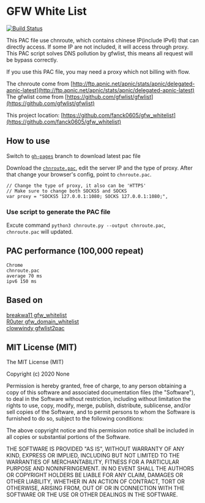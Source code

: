# GFW White List

[![Build Status](https://travis-ci.org/fanck0605/gfw_whitelist.svg?branch=master)](https://travis-ci.org/fanck0605/gfw_whitelist)

This PAC file use chnroute, which contains chinese IP(include IPv6) that can directly access.
If some IP are not included, it will access through proxy. This PAC script solves DNS pollution
by gfwlist, this means all request will be bypass correctly.

If you use this PAC file, you may need a proxy which not billing with flow.

The chnroute come from [http://ftp.apnic.net/apnic/stats/apnic/delegated-apnic-latest](http://ftp.apnic.net/apnic/stats/apnic/delegated-apnic-latest)  
The gfwlist come from [https://github.com/gfwlist/gfwlist](https://github.com/gfwlist/gfwlist)

This project location: [https://github.com/fanck0605/gfw_whitelist](https://github.com/fanck0605/gfw_whitelist)

## How to use

Switch to [`gh-pages`](https://github.com/fanck0605/gfw_whitelist/tree/gh-pages) branch to download latest pac file

Download the [`chnroute.pac`](https://raw.githubusercontent.com/fanck0605/gfw_whitelist/gh-pages/chnroute.pac),
edit the server IP and the type of proxy. After that change your browser's config, point to `chnroute.pac`.

	// Change the type of proxy, it also can be 'HTTPS'
    // Make sure to change both SOCKS5 and SOCKS
	var proxy = "SOCKS5 127.0.0.1:1080; SOCKS 127.0.0.1:1080;",

### Use script to generate the PAC file

Excute command `python3 chnroute.py --output chnroute.pac`, `chnroute.pac` will updated.  

## PAC performance (100,000 repeat)

    Chrome
    chnroute.pac
    average 70 ms
    ipv6 150 ms

## Based on

[breakwa11 gfw_whitelist](https://github.com/breakwa11/gfw_whitelist)  
[R0uter gfw_domain_whitelist](https://github.com/R0uter/gfw_domain_whitelist)  
[clowwindy gfwlist2pac](https://github.com/clowwindy/gfwlist2pac)

## MIT License (MIT)

The MIT License (MIT)

Copyright (c) 2020 None

Permission is hereby granted, free of charge, to any person obtaining a copy
of this software and associated documentation files (the "Software"), to deal
in the Software without restriction, including without limitation the rights
to use, copy, modify, merge, publish, distribute, sublicense, and/or sell
copies of the Software, and to permit persons to whom the Software is
furnished to do so, subject to the following conditions:

The above copyright notice and this permission notice shall be included in all
copies or substantial portions of the Software.

THE SOFTWARE IS PROVIDED "AS IS", WITHOUT WARRANTY OF ANY KIND, EXPRESS OR
IMPLIED, INCLUDING BUT NOT LIMITED TO THE WARRANTIES OF MERCHANTABILITY,
FITNESS FOR A PARTICULAR PURPOSE AND NONINFRINGEMENT. IN NO EVENT SHALL THE
AUTHORS OR COPYRIGHT HOLDERS BE LIABLE FOR ANY CLAIM, DAMAGES OR OTHER
LIABILITY, WHETHER IN AN ACTION OF CONTRACT, TORT OR OTHERWISE, ARISING FROM,
OUT OF OR IN CONNECTION WITH THE SOFTWARE OR THE USE OR OTHER DEALINGS IN THE
SOFTWARE.
